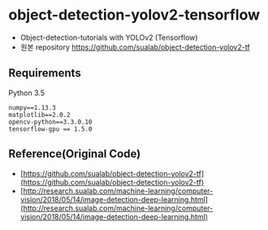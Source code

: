 # object-detection-yolov2-tensorflow
- Object-detection-tutorials with YOLOv2 (Tensorflow)
- 원본 repository https://github.com/sualab/object-detection-yolov2-tf

## Requirements
Python 3.5
```
numpy==1.13.3
matplotlib==2.0.2
opencv-python==3.3.0.10
tensorflow-gpu == 1.5.0
```

## Reference(Original Code)
- [https://github.com/sualab/object-detection-yolov2-tf](https://github.com/sualab/object-detection-yolov2-tf)
- [http://research.sualab.com/machine-learning/computer-vision/2018/05/14/image-detection-deep-learning.html](http://research.sualab.com/machine-learning/computer-vision/2018/05/14/image-detection-deep-learning.html)

